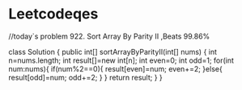 # Leetcodeqes
//today`s problem 922. Sort Array By Parity II ,Beats 99.86%

class Solution {
    public int[] sortArrayByParityII(int[] nums) {
        int n=nums.length;
        int result[]=new int[n];
        int even=0; 
        int odd=1;
        for(int num:nums){
            if(num%2==0){
               result[even]=num;
               even+=2;
            }else{
           result[odd]=num;
           odd+=2;
            }
        }
        return result;
    }
}
